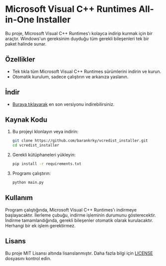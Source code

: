 # Microsoft Visual C++ Runtimes All-in-One Installer

Bu proje, Microsoft Visual C++ Runtimes'ı kolayca indirip kurmak için bir araçtır. Windows'un gereksinim duyduğu tüm gerekli bileşenleri tek bir paket halinde sunar.

## Özellikler

- Tek tıkla tüm Microsoft Visual C++ Runtimes sürümlerini indirin ve kurun.
- Otomatik kurulum, sadece çalıştırın ve arkanıza yaslanın.

## İndir
- [Buraya tıklayarak](https://github.com/barankrky/vcredist_installer/releases/latest) en son versiyonu indirebilirsiniz.

## Kaynak Kodu

1. Bu projeyi klonlayın veya indirin:
   ```bash
   git clone https://github.com/barankrky/vcredist_installer.git
   cd vcredist_installer
   ```

2. Gerekli kütüphaneleri yükleyin:
   ```bash
   pip install -r requirements.txt
   ```

3. Programı çalıştırın:
   ```bash
   python main.py
   ```

## Kullanım

Program çalıştığında, Microsoft Visual C++ Runtimes'ı indirmeye başlayacaktır. İlerleme çubuğu, indirme işleminin durumunu gösterecektir. İndirme tamamlandığında, gerekli bileşenler otomatik olarak kurulacaktır. Herhangi bir ek işlem gerektirmez.

## Lisans

Bu proje MIT Lisansı altında lisanslanmıştır. Daha fazla bilgi için [LICENSE](LICENSE) dosyasını kontrol edin.
